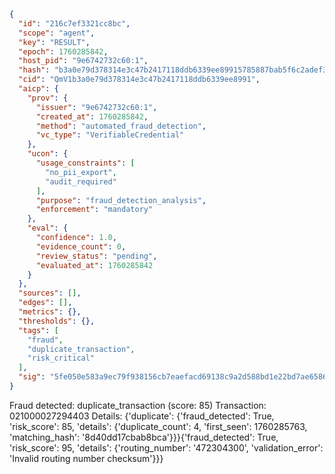 ```json
{
  "id": "216c7ef3321cc8bc",
  "scope": "agent",
  "key": "RESULT",
  "epoch": 1760285842,
  "host_pid": "9e6742732c60:1",
  "hash": "b3a0e79d378314e3c47b2417118ddb6339ee89915785887bab5f6c2adef3ae39",
  "cid": "QmV1b3a0e79d378314e3c47b2417118ddb6339ee8991",
  "aicp": {
    "prov": {
      "issuer": "9e6742732c60:1",
      "created_at": 1760285842,
      "method": "automated_fraud_detection",
      "vc_type": "VerifiableCredential"
    },
    "ucon": {
      "usage_constraints": [
        "no_pii_export",
        "audit_required"
      ],
      "purpose": "fraud_detection_analysis",
      "enforcement": "mandatory"
    },
    "eval": {
      "confidence": 1.0,
      "evidence_count": 0,
      "review_status": "pending",
      "evaluated_at": 1760285842
    }
  },
  "sources": [],
  "edges": [],
  "metrics": {},
  "thresholds": {},
  "tags": [
    "fraud",
    "duplicate_transaction",
    "risk_critical"
  ],
  "sig": "5fe050e583a9ec79f938156cb7eaefacd69138c9a2d588bd1e22bd7ae6586b9a"
}
```

Fraud detected: duplicate_transaction (score: 85)
Transaction: 021000027294403
Details: {'duplicate': {'fraud_detected': True, 'risk_score': 85, 'details': {'duplicate_count': 4, 'first_seen': 1760285763, 'matching_hash': '8d40dd17cbab8bca'}}}{'fraud_detected': True, 'risk_score': 95, 'details': {'routing_number': '472304300', 'validation_error': 'Invalid routing number checksum'}}}